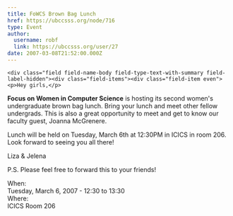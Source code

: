 ```yaml
---
title: FoWCS Brown Bag Lunch 
href: https://ubccsss.org/node/716
type: Event
author:
  username: robf
  link: https://ubccsss.org/user/27
date: 2007-03-08T21:52:00.000Z
---
```



    <div class="field field-name-body field-type-text-with-summary field-label-hidden"><div class="field-items"><div class="field-item even"><p>Hey girls,</p>
<p><b>Focus on Women in Computer Science</b> is hosting its second women&apos;s<br>
undergraduate brown bag lunch.  Bring your lunch and meet other fellow<br>
undergrads.  This is also a great opportunity to meet and get to know our<br>
faculty guest, Joanna McGrenere.</p>
<p>Lunch will be held on Tuesday, March 6th at 12:30PM in ICICS in room 206.<br>
Look forward to seeing you all there!</p>
<p>Liza &amp; Jelena</p>
<p>P.S.  Please feel free to forward this to your friends!</p>
</div></div></div><div class="field field-name-field-dates field-type-datetime field-label-above"><div class="field-label">When:&#xA0;</div><div class="field-items"><div class="field-item even"><span class="date-display-single">Tuesday, March 6, 2007 - <span class="date-display-range"><span class="date-display-start">12:30</span> to <span class="date-display-end">13:30</span></span></span></div></div></div><div class="field field-name-field-location field-type-text field-label-above"><div class="field-label">Where:&#xA0;</div><div class="field-items"><div class="field-item even">ICICS Room 206</div></div></div>    <footer>
          </footer>
    